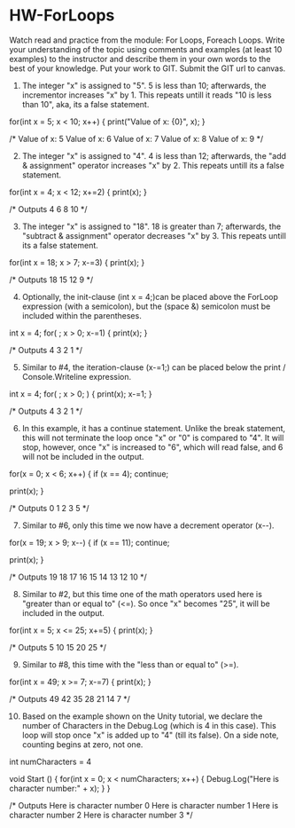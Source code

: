 # HW-ForLoops
Watch read and practice from the module: For Loops, Foreach Loops. Write your understanding of the topic using comments and examples (at least 10 examples) to the instructor and describe them in your own words to the best of your knowledge. Put your work to GIT. Submit the GIT url to canvas. 

1) The integer "x" is assigned to "5". 5 is less than 10; afterwards, the incrementor increases "x" by 1. This repeats untill it reads "10 is less than 10", aka, its a false statement.

for(int x = 5; x < 10; x++)
{
  print("Value of x: {0}", x);
}

/*
Value of x: 5
Value of x: 6
Value of x: 7
Value of x: 8
Value of x: 9
*/

2) The integer "x" is assigned to "4". 4 is less than 12; afterwards, the "add & assignment" operator increases "x" by 2. This repeats untill its a false statement.

for(int x = 4; x < 12; x+=2)
{
  print(x);
}

/* Outputs
4
6
8
10
*/

3) The integer "x" is assigned to "18". 18 is greater than 7; afterwards, the "subtract & assignment" operator decreases "x" by 3. This repeats untill its a false statement.

for(int x = 18; x > 7; x-=3)
{
  print(x);
}

/* Outputs
18
15
12
9
*/

4) Optionally, the init-clause (int x = 4;)can be placed above the ForLoop expression (with a semicolon), but the (space &) semicolon must be included within the parentheses.

int x = 4;
for( ; x > 0; x-=1)
{
  print(x);
}

/* Outputs
4
3
2
1
*/

5) Similar to #4, the iteration-clause (x-=1;) can be placed below the print / Console.Writeline expression.

int x = 4;
for( ; x > 0; )
{
  print(x);
  x-=1;
}

/* Outputs
4
3
2
1
*/

6) In this example, it has a continue statement. Unlike the break statement, this will not terminate the loop once "x" or "0" is compared to "4". It will stop, however, once "x" is increased to "6", which will read false, and 6 will not be included in the output.

for(x = 0; x < 6; x++)
{
  if (x == 4);
    continue;
    
  print(x);
}

/* Outputs
0
1
2
3
5
*/

7) Similar to #6, only this time we now have a decrement operator (x--).

for(x = 19; x > 9; x--)
{
  if (x == 11);
    continue;
    
  print(x);
}

/* Outputs
19
18
17
16
15
14
13
12
10
*/

8) Similar to #2, but this time one of the math operators used here is "greater than or equal to" (<=). So once "x" becomes "25", it will be included in the output.

for(int x = 5; x <= 25; x+=5)
{
  print(x);
}

/* Outputs
5
10
15
20
25
*/

9) Similar to #8, this time with the "less than or equal to" (>=).

for(int x = 49; x >= 7; x-=7)
{
  print(x);
}

/* Outputs
49
42
35
28
21
14
7
*/

10) Based on the example shown on the Unity tutorial, we declare the number of Characters in the Debug.Log (which is 4 in this case). This loop will stop once "x" is added up to "4" (till its false). On a side note, counting begins at zero, not one.

int numCharacters = 4

void Start ()
{
  for(int x = 0; x < numCharacters; x++)
  {
    Debug.Log("Here is character number:" + x);
  }
}

/* Outputs
Here is character number 0
Here is character number 1
Here is character number 2
Here is character number 3
*/
